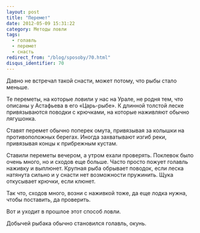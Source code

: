 ```yaml
---
layout: post
title: "Перемет"
date: 2012-05-09 15:31:22
category: Методы ловли
tags:
  - голавль
  - перемет
  - снасть
redirect_from: "/blog/sposoby/70.html"
disqus_identifier: 70
---
```

Давно не встречал такой снасти, может потому, что рыбы стало меньше.

Те переметы, на которые ловили у нас на Урале, не родня тем, что описаны
у Астафьева в его «Царь-рыбе». К длинной толстой леске привязываются
поводки с крючками, на которые наживляют обычно лягушонка.

Ставят перемет обычно поперек омута, привязывая за колышки на
противоположных берегах. Иногда захватывают изгиб реки, привязывая концы
к прибрежным кустам.

Ставили переметы вечером, а утром ехали проверять. Поклевок было очень
много, но и сходов еще больше. Часто просто пожует голавль наживку и
выплюнет. Крупная рыба обрывает поводок, если леска натянута сильно и у
снасти нет возможности пружинить. Щука откусывает крючки, если клюнет.

Так что, сходов много, возни с наживкой тоже, да еще лодка нужна, чтобы
поставить, да проверить.

Вот и уходит в прошлое этот способ ловли.

Добычей рыбака обычно становился голавль, окунь.
